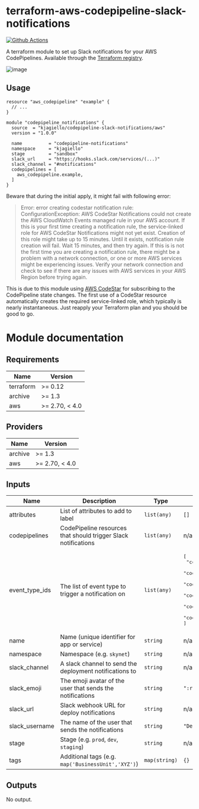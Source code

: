 # terraform-aws-codepipeline-slack-notifications

[![Github Actions](https://github.com/kjagiello/terraform-aws-codepipeline-slack-notifications/workflows/CI/badge.svg)](https://github.com/kjagiello/terraform-aws-codepipeline-slack-notifications/actions?workflow=CI)

A terraform module to set up Slack notifications for your AWS CodePipelines. Available through the [Terraform registry](https://registry.terraform.io/modules/kjagiello/codepipeline-slack-notifications/aws).

![image](https://user-images.githubusercontent.com/74944/71839994-b660bf00-30bc-11ea-8e5e-4d8850da6900.png)

## Usage

```hcl
resource "aws_codepipeline" "example" {
  // ...
}

module "codepipeline_notifications" {
  source  = "kjagiello/codepipeline-slack-notifications/aws"
  version = "1.0.0"

  name          = "codepipeline-notifications"
  namespace     = "kjagiello"
  stage         = "sandbox"
  slack_url     = "https://hooks.slack.com/services/(...)"
  slack_channel = "#notifications"
  codepipelines = [
    aws_codepipeline.example,
  ]
}
```

Beware that during the initial apply, it might fail with following error:

> Error: error creating codestar notification rule: ConfigurationException: AWS
> CodeStar Notifications could not create the AWS CloudWatch Events managed
> rule in your AWS account. If this is your first time creating a notification
> rule, the service-linked role for AWS CodeStar Notifications might not yet
> exist. Creation of this role might take up to 15 minutes. Until it exists,
> notification rule creation will fail. Wait 15 minutes, and then try again. If
> this is is not the first time you are creating a notification rule, there
> might be a problem with a network connection, or one or more AWS services
> might be experiencing issues. Verify your network connection and check to see
> if there are any issues with AWS services in your AWS Region before trying
> again.

This is due to this module using [AWS CodeStar](https://aws.amazon.com/codestar/)
for subscribing to the CodePipeline state changes. The first use of a CodeStar
resource automatically creates the required service-linked role, which
typically is nearly instantaneous. Just reapply your Terraform plan and you
should be good to go.

# Module documentation

<!-- BEGINNING OF PRE-COMMIT-TERRAFORM DOCS HOOK -->
## Requirements

| Name | Version |
|------|---------|
| terraform | >= 0.12 |
| archive | >= 1.3 |
| aws | >= 2.70, < 4.0 |

## Providers

| Name | Version |
|------|---------|
| archive | >= 1.3 |
| aws | >= 2.70, < 4.0 |

## Inputs

| Name | Description | Type | Default | Required |
|------|-------------|------|---------|:--------:|
| attributes | List of attributes to add to label | `list(any)` | `[]` | no |
| codepipelines | CodePipeline resources that should trigger Slack notifications | `list(any)` | n/a | yes |
| event\_type\_ids | The list of event type to trigger a notification on | `list(any)` | <pre>[<br>  "codepipeline-pipeline-pipeline-execution-failed",<br>  "codepipeline-pipeline-pipeline-execution-canceled",<br>  "codepipeline-pipeline-pipeline-execution-started",<br>  "codepipeline-pipeline-pipeline-execution-resumed",<br>  "codepipeline-pipeline-pipeline-execution-succeeded",<br>  "codepipeline-pipeline-pipeline-execution-superseded"<br>]</pre> | no |
| name | Name (unique identifier for app or service) | `string` | n/a | yes |
| namespace | Namespace (e.g. `skynet`) | `string` | n/a | yes |
| slack\_channel | A slack channel to send the deployment notifications to | `string` | n/a | yes |
| slack\_emoji | The emoji avatar of the user that sends the notifications | `string` | `":rocket:"` | no |
| slack\_url | Slack webhook URL for deploy notifications | `string` | n/a | yes |
| slack\_username | The name of the user that sends the notifications | `string` | `"Deploy Bot"` | no |
| stage | Stage (e.g. `prod`, `dev`, `staging`) | `string` | n/a | yes |
| tags | Additional tags (e.g. `map('BusinessUnit','XYZ')`) | `map(string)` | `{}` | no |

## Outputs

No output.
<!-- END OF PRE-COMMIT-TERRAFORM DOCS HOOK -->
